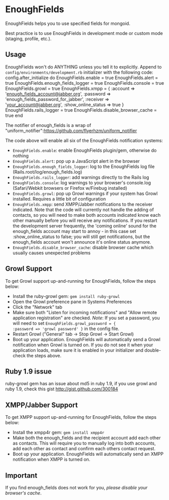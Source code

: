 EnoughFields
============

EnoughFields helps you to use specified fields for mongoid.

Best practice is to use EnoughFields in development mode or custom mode (staging, profile, etc.).

Usage
-----

EnoughFields won't do ANYTHING unless you tell it to explicitly. Append to <code>config/environments/development.rb</code> initializer with the following code:
    config.after_initialize do
      EnoughFields.enable = true
      EnoughFields.alert = true
      EnoughFields.enough_fields_logger = true
      EnoughFields.console = true
      EnoughFields.growl = true
      EnoughFields.xmpp = { :account => 'enough_fields_account@jabber.org',
                            :password => 'enough_fields_password_for_jabber',
                            :receiver => 'your_account@jabber.org',
                            :show_online_status => true }
      EnoughFields.rails_logger = true
      EnoughFields.disable_browser_cache = true
    end

The notifier of enough_fields is a wrap of "uniform_notifier":https://github.com/flyerhzm/uniform_notifier

The code above will enable all six of the EnoughFields notification systems:
* <code>EnoughFields.enable</code>: enable EnoughFields plugin/gem, otherwise do nothing
* <code>EnoughFields.alert</code>: pop up a JavaScript alert in the browser
* <code>EnoughFields.enough_fields_logger</code>: log to the EnoughFields log file (Rails.root/log/enough_fields.log)
* <code>EnoughFields.rails_logger</code>: add warnings directly to the Rails log
* <code>EnoughFields.console</code>: log warnings to your browser's console.log (Safari/Webkit browsers or Firefox w/Firebug installed)
* <code>EnoughFields.growl</code>: pop up Growl warnings if your system has Growl installed. Requires a little bit of configuration
* <code>EnoughFields.xmpp</code>: send XMPP/Jabber notifications to the receiver indicated. Note that the code will currently not handle the adding of contacts, so you will need to make both accounts indicated know each other manually before you will receive any notifications. If you restart the development server frequently, the 'coming online' sound for the enough_fields account may start to annoy - in this case set :show_online_status to false; you will still get notifications, but the enough_fields account won't announce it's online status anymore.
* <code>EnoughFields.disable_browser_cache</code>: disable browser cache which usually causes unexpected problems

Growl Support
-------------

To get Growl support up-and-running for EnoughFields, follow the steps below:
* Install the ruby-growl gem: <code>gem install ruby-growl</code>
* Open the Growl preference pane in Systems Preferences
* Click the "Network" tab
* Make sure both "Listen for incoming notifications" and "Allow remote application registration" are checked. *Note*: If you set a password, you will need to set <code>EnoughFields.growl_password = { :password => 'growl password' }</code> in the config file.
* Restart Growl ("General" tab -> Stop Growl -> Start Growl)
* Boot up your application. EnoughFields will automatically send a Growl notification when Growl is turned on. If you do not see it when your application loads, make sure it is enabled in your initializer and double-check the steps above.

Ruby 1.9 issue
--------------

ruby-growl gem has an issue about md5 in ruby 1.9, if you use growl and ruby 1.9, check this gist http://gist.github.com/300184

XMPP/Jabber Support
-------------------

To get XMPP support up-and-running for EnoughFields, follow the steps below:
* Install the xmpp4r gem: <code>gem install xmpp4r</code>
* Make both the enough_fields and the recipient account add each other as contacts.
  This will require you to manually log into both accounts, add each other
  as contact and confirm each others contact request.
* Boot up your application. EnoughFields will automatically send an XMPP notification when XMPP is turned on.

Important
---------

If you find enough_fields does not work for you, *please disable your browser's cache*.
